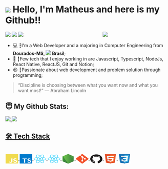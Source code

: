 <h1><img src="https://emojis.slackmojis.com/emojis/images/1575217269/7231/babyyoda.png?1575217269" width="30"/> Hello, I'm Matheus and here is my Github!!</h1>

 <img align='right' src='https://media1.tenor.com/images/24579380a69539bfaef233fbf1cf5f6e/tenor.gif?itemid=12870665' width='200'>
 
  <a href = "mailto: mathusalg.nb@gmail.com"><img src="https://img.shields.io/badge/-Gmail-%23EA4335?style=for-the-badge&logo=gmail&logoColor=white" target="_blank"></a>
  <a href="https://www.linkedin.com/in/matheus-nb" target="_blank"><img src="https://img.shields.io/badge/-LinkedIn-%230077B5?style=for-the-badge&logo=linkedin&logoColor=white" target="_blank"></a>
  <a href="https://github.com/Matheus-nb" target="_blank"><img src="https://img.shields.io/github/followers/Matheus-nb?label=Follow&style=for-the-badge&logo=github&logoColor=white" target="_blank"></a>

 <ul>
  <li>💻 ┇I'm a Web Developer and a majoring in Computer Engineering from <b>Dourados-MS, <img src="https://image.flaticon.com/icons/svg/197/197386.svg" width="13"/> Brasil</b>;</li>
  <li>💾 ┇Few tech that I enjoy working in are Javascript, Typescript, NodeJs, React Native, ReactJS, Git and Notion;</li>
  <li>😍 ┇Passionate about web development and problem solution through programming;</li>
</ul>

> “Discipline is choosing between what you want now and what you want most!”
― Abraham Lincoln

 ## 😇 My Github Stats:
 <div>
  <a href="https://github.com/Matheus-nb">
  <img height="180em" src="https://github-readme-stats.vercel.app/api?username=Matheus-nb&show_icons=true&theme=dracula&include_all_commits=true&count_private=true"/>
  <img height="180em" src="https://github-readme-stats.vercel.app/api/top-langs/?username=Matheus-nb&layout=compact&langs_count=16&theme=dracula"/>
<div>
 
 ## 🛠 Tech Stack
<div style="display: inline_block"><br>
  <img align="center" alt="Matheus-Js" title="JavaScript" height="30" width="40" src="https://raw.githubusercontent.com/devicons/devicon/master/icons/javascript/javascript-plain.svg">
  <img align="center" alt="Matheus-Ts" title="TypeScript" height="30" width="40" src="https://raw.githubusercontent.com/devicons/devicon/master/icons/typescript/typescript-plain.svg">
  <img align="center" alt="Matheus-React" title="ReactJs" height="30" width="40" src="https://raw.githubusercontent.com/devicons/devicon/master/icons/react/react-original.svg">
  <img align="center" alt="Matheus-React" title="ReactNative" height="30" width="40" src="https://raw.githubusercontent.com/devicons/devicon/master/icons/react/react-original.svg">
  <img align="center" alt="Matheus-NodeJs" title="NodeJs" height="30" width="40" src="https://raw.githubusercontent.com/devicons/devicon/master/icons/nodejs/nodejs-original.svg">
  <img align="center" alt="Matheus-Git" title="Git" height="30" width="40" src="https://raw.githubusercontent.com/devicons/devicon/master/icons/git/git-original.svg">
  <img align="center" alt="Matheus-GitHub" title="GitHub" height="30" width="40" src="https://raw.githubusercontent.com/devicons/devicon/master/icons/github/github-original.svg">
  <img align="center" alt="Matheus-HTML" title="HTML" height="30" width="40" src="https://raw.githubusercontent.com/devicons/devicon/master/icons/html5/html5-original.svg">
  <img align="center" alt="Matheus-CSS" title="CSS" height="30" width="40" src="https://raw.githubusercontent.com/devicons/devicon/master/icons/css3/css3-original.svg">
</div>
  
 
